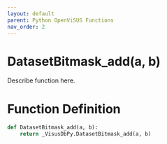 ```yaml
---
layout: default
parent: Python OpenViSUS Functions
nav_order: 2
---
```


# DatasetBitmask_add(a, b)

Describe function here.

# Function Definition

```python
def DatasetBitmask_add(a, b):
    return _VisusDbPy.DatasetBitmask_add(a, b)
```